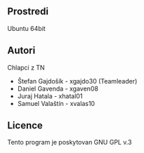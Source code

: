 Prostredi
---------

Ubuntu 64bit

Autori
------

Chlapci z TN
- Štefan Gajdošík - xgajdo30 (Teamleader)
- Daniel Gavenda - xgaven08        
- Juraj Hatala - xhatal01
- Samuel Valaštín - xvalas10 

Licence
-------

Tento program je poskytovan GNU GPL v.3
